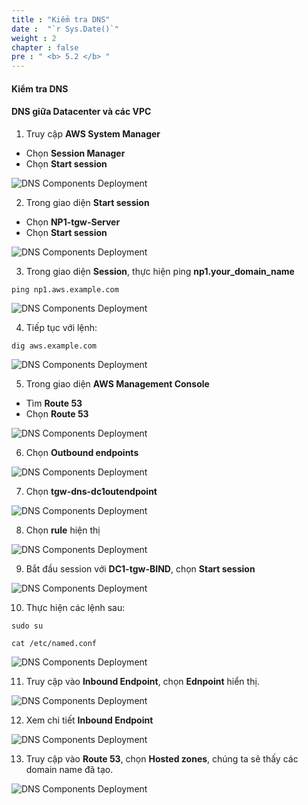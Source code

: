 ```yaml
---
title : "Kiểm tra DNS"
date :  "`r Sys.Date()`" 
weight : 2
chapter : false
pre : " <b> 5.2 </b> "
---
```


#### Kiểm tra DNS

#### DNS giữa Datacenter và các VPC

1. Truy cập **AWS System Manager**

- Chọn **Session Manager**
- Chọn **Start session**

![DNS Components Deployment](/images/Lab-2-DNS/1/0003.png?featherlight=false&width=90pc)

2. Trong giao diện **Start session**

- Chọn **NP1-tgw-Server**
- Chọn **Start session**

![DNS Components Deployment](/images/Lab-2-DNS/1/0004.png?featherlight=false&width=90pc)

3. Trong giao diện **Session**, thực hiện ping **np1.your_domain_name**

```
ping np1.aws.example.com
```

![DNS Components Deployment](/images/Lab-2-DNS/1/0005.png?featherlight=false&width=90pc)

4. Tiếp tục với lệnh:

```
dig aws.example.com
```

![DNS Components Deployment](/images/Lab-2-DNS/1/0006.png?featherlight=false&width=90pc)

5. Trong giao diện **AWS Management Console**

- Tìm **Route 53**
- Chọn **Route 53**

![DNS Components Deployment](/images/Lab-2-DNS/1/0007.png?featherlight=false&width=90pc)

6. Chọn **Outbound endpoints**


![DNS Components Deployment](/images/Lab-2-DNS/1/0008.png?featherlight=false&width=90pc)

7. Chọn **tgw-dns-dc1outendpoint**


![DNS Components Deployment](/images/Lab-2-DNS/1/0009.png?featherlight=false&width=90pc)

8. Chọn **rule** hiện thị

![DNS Components Deployment](/images/Lab-2-DNS/1/00010.png?featherlight=false&width=90pc)

9. Bắt đầu session với **DC1-tgw-BIND**, chọn **Start session**

![DNS Components Deployment](/images/Lab-2-DNS/1/00011.png?featherlight=false&width=90pc)

10. Thực hiện các lệnh sau:

```
sudo su
```

```
cat /etc/named.conf
```

![DNS Components Deployment](/images/Lab-2-DNS/1/00012.png?featherlight=false&width=90pc)

11. Truy cập vào **Inbound Endpoint**, chọn **Ednpoint** hiển thị.

![DNS Components Deployment](/images/Lab-2-DNS/1/00013.png?featherlight=false&width=90pc)

12. Xem chi tiết **Inbound Endpoint**

![DNS Components Deployment](/images/Lab-2-DNS/1/00014.png?featherlight=false&width=90pc)

13. Truy cập vào **Route 53**, chọn **Hosted zones**, chúng ta sẽ thấy các domain name đã tạo.

![DNS Components Deployment](/images/Lab-2-DNS/1/00015.png?featherlight=false&width=90pc)
